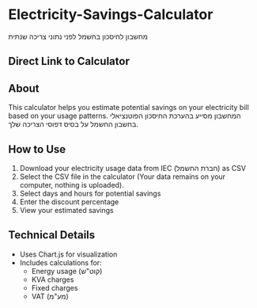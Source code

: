 # Electricity-Savings-Calculator
מחשבון לחיסכון בחשמל לפני נתוני צריכה שנתית

## Direct Link to Calculator


## About
This calculator helps you estimate potential savings on your electricity bill based on your usage patterns.
המחשבון מסייע בהערכת החיסכון הפוטנציאלי בחשבון החשמל על בסיס דפוסי הצריכה שלך.

## How to Use
1. Download your electricity usage data from IEC (חברת החשמל) as CSV
2. Select the CSV file in the calculator (Your data remains on your computer, nothing is uploaded).
3. Select days and hours for potential savings
4. Enter the discount percentage
5. View your estimated savings

## Technical Details
- Uses Chart.js for visualization
- Includes calculations for:
  - Energy usage (קוט"ש)
  - KVA charges
  - Fixed charges
  - VAT (מע"מ)
